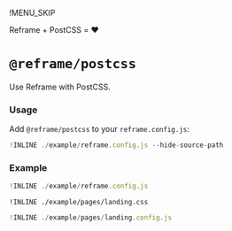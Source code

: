 !MENU_SKIP

Reframe + PostCSS = :heart:

# `@reframe/postcss`

Use Reframe with PostCSS.

### Usage

Add `@reframe/postcss` to your `reframe.config.js`:

~~~js
!INLINE ./example/reframe.config.js --hide-source-path
~~~

### Example

~~~js
!INLINE ./example/reframe.config.js
~~~

~~~sugarss
!INLINE ./example/pages/landing.css
~~~

~~~js
!INLINE ./example/pages/landing.config.js
~~~
